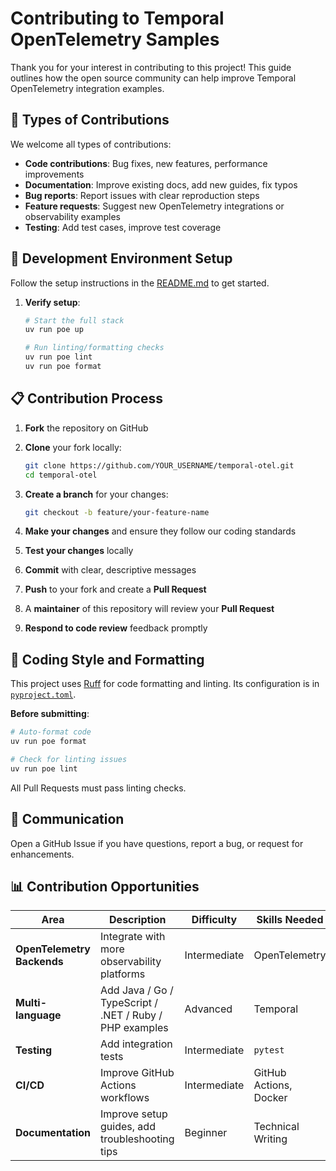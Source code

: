 # Contributing to Temporal OpenTelemetry Samples

Thank you for your interest in contributing to this project! This guide outlines how the open source community can help improve Temporal OpenTelemetry integration examples.

## 🤝 Types of Contributions

We welcome all types of contributions:

- **Code contributions**: Bug fixes, new features, performance improvements
- **Documentation**: Improve existing docs, add new guides, fix typos
- **Bug reports**: Report issues with clear reproduction steps
- **Feature requests**: Suggest new OpenTelemetry integrations or observability examples
- **Testing**: Add test cases, improve test coverage

## 🚀 Development Environment Setup

Follow the setup instructions in the [README.md](README.md#quick-start) to get started.

1. **Verify setup**:

   ```bash
   # Start the full stack
   uv run poe up

   # Run linting/formatting checks
   uv run poe lint
   uv run poe format
   ```

## 📋 Contribution Process

1. **Fork** the repository on GitHub
1. **Clone** your fork locally:

   ```bash
   git clone https://github.com/YOUR_USERNAME/temporal-otel.git
   cd temporal-otel
   ```

1. **Create a branch** for your changes:

   ```bash
   git checkout -b feature/your-feature-name
   ```

1. **Make your changes** and ensure they follow our coding standards
1. **Test your changes** locally
1. **Commit** with clear, descriptive messages
1. **Push** to your fork and create a **Pull Request**
1. A **maintainer** of this repository will review your **Pull Request**
1. **Respond to code review** feedback promptly

## 🎨 Coding Style and Formatting

This project uses [Ruff](https://docs.astral.sh/ruff/) for code formatting and linting.
Its configuration is in [`pyproject.toml`](pyproject.toml).

**Before submitting**:

```bash
# Auto-format code
uv run poe format

# Check for linting issues
uv run poe lint
```

All Pull Requests must pass linting checks.

## 💬 Communication

Open a GitHub Issue if you have questions, report a bug, or request for enhancements.

## 📊 Contribution Opportunities

| Area | Description | Difficulty | Skills Needed |
|------|-------------|------------|---------------|
| **OpenTelemetry Backends** | Integrate with more observability platforms | Intermediate | OpenTelemetry |
| **Multi-language** | Add Java / Go / TypeScript / .NET / Ruby / PHP examples | Advanced | Temporal |
| **Testing** | Add integration tests | Intermediate | `pytest` |
| **CI/CD** | Improve GitHub Actions workflows | Intermediate | GitHub Actions, Docker |
| **Documentation** | Improve setup guides, add troubleshooting tips | Beginner | Technical Writing |
